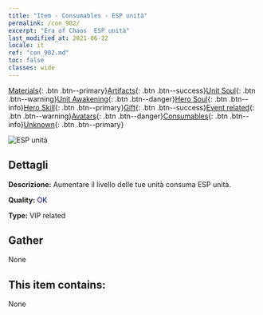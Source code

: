 ```yaml
---
title: "Item - Consumables - ESP unità"
permalink: /con_902/
excerpt: "Era of Chaos  ESP unità"
last_modified_at: 2021-06-22
locale: it
ref: "con_902.md"
toc: false
classes: wide
---
```

 [Materials](/ItemsIT/){: .btn .btn--primary}[Artifacts](/ItemsIT/Artifacts/){: .btn .btn--success}[Unit Soul](/ItemsIT/UnitSoul/){: .btn .btn--warning}[Unit Awakening](/ItemsIT/UnitAwakening/){: .btn .btn--danger}[Hero Soul](/ItemsIT/HeroSoul/){: .btn .btn--info}[Hero Skill](/ItemsIT/HeroSkill/){: .btn .btn--primary}[Gift](/ItemsIT/Gift/){: .btn .btn--success}[Event related](/ItemsIT/Events/){: .btn .btn--warning}[Avatars](/ItemsIT/Avatars/){: .btn .btn--danger}[Consumables](/ItemsIT/Consumables/){: .btn .btn--info}[Unknown](/ItemsIT/Unknown/){: .btn .btn--primary}

 ![ESP unità](/images/t/i_106.png)

## Dettagli
 **Descrizione:** Aumentare il livello delle tue unità consuma ESP unità.

 **Quality:** <span style="color: #000080">OK</span>

 **Type:** VIP related

## Gather

  None

## This item contains:

  None


